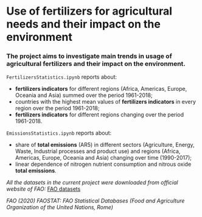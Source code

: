 # Use of fertilizers for agricultural needs and their impact on the environment

### The project aims to investigate main trends in usage of agricultural fertilizers and their impact on the environment.

`FertilizersStatistics.ipynb` reports about:
- **fertilizers indicators** for different regions (Africa, Americas, Europe, Oceania and Asia) summed over the 
  period 1961-2018;
- countries with the highest mean values of **fertilizers indicators** in every region over the period 1961-2018;
- **fertilizers indicators** for different regions changing over the period 1961-2018.

`EmissionsStatistics.ipynb` reports about:
- share of **total emissions** (AR5) in different sectors (Agriculture, Energy, Waste, Industrial processes and product use)
  and regions (Africa, Americas, Europe, Oceania and Asia) changing over time (1990-2017);
- linear dependence of nitrogen nutrient consumption and nitrous oxide **total emissions**.


_All the datasets in the current project were downloaded from official website of FAO:_
[FAO datasets] 

_FAO (2020) FAOSTAT: FAO Statistical Databases (Food and Agriculture Organization of the United Nations, Rome)_

[FAO datasets]: http://www.fao.org/faostat/en/#data/EF